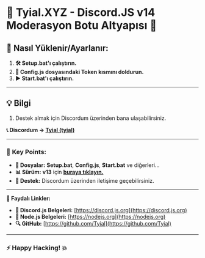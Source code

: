 # 🎉 **Tyial.XYZ - Discord.JS v14 Moderasyon Botu Altyapısı** 🚀

## 🚀 **Nasıl Yüklenir/Ayarlanır:**

1. **🛠️ Setup.bat'ı çalıştırın.**
2. **📝 Config.js dosyasındaki Token kısmını doldurun.**
3. **▶️ Start.bat'ı çalıştırın.**

---

## 💡 **Bilgi**

1. Destek almak için Discordum üzerinden bana ulaşabilirsiniz.

**📞 Discordum -> [Tyial (tyial)](https://discord.com/users/tyial)**

---

### 🌟 **Key Points**:

- **📂 Dosyalar:** **Setup.bat**, **Config.js**, **Start.bat** ve diğerleri...
- **📊 Sürüm:** **v13** için [**buraya tıklayın.**](https://github.com/Tyial/discordjs-v13-slashli-moderasyon-botu)
- **💬 Destek:** Discordum üzerinden iletişime geçebilirsiniz.

---

**🔗 Faydalı Linkler:**

- **📘 Discord.js Belgeleri:** [https://discord.js.org](https://discord.js.org)
- **📕 Node.js Belgeleri:** [https://nodejs.org](https://nodejs.org)
- **🔍 GitHub:** [https://github.com/Tyial](https://github.com/Tyial)

---

### **⚡ Happy Hacking! 💥**